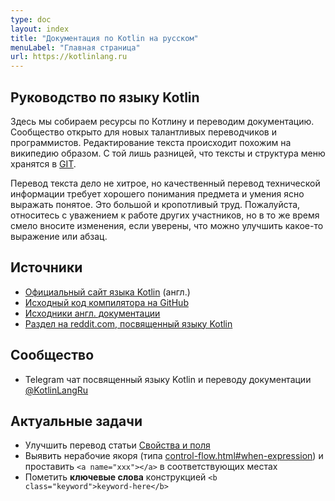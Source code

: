 ```yaml
---
type: doc
layout: index
title: "Документация по Kotlin на русском"
menuLabel: "Главная страница"
url: https://kotlinlang.ru
---
```



## Руководство по языку Kotlin

Здесь мы собираем ресурсы по Котлину и переводим документацию. Сообщество открыто для новых талантливых переводчиков и программистов. Редактирование текста происходит похожим на википедию образом. С той лишь разницей, что тексты и структура меню хранятся в [GIT](https://github.com/phplego/kotlin.su).

Перевод текста дело не хитрое, но качественный перевод технической информации требует хорошего понимания предмета и умения ясно выражать понятое. Это большой и кропотливый труд. Пожалуйста, относитесь с уважением к работе других участников, но в то же время смело вносите изменения, если уверены, что можно улучшить какое-то выражение или абзац.


## Источники

* [Официальный сайт языка Kotlin](https://kotlinlang.org) (англ.)
* [Исходный код компилятора на GitHub](https://github.com/JetBrains/kotlin)
* [Исходники англ. документации](https://github.com/JetBrains/kotlin-web-site/tree/master/pages/docs/reference)
* [Раздел на reddit.com, посвященный языку Kotlin](https://www.reddit.com/r/Kotlin)

## Сообщество
* Telegram чат посвященный языку Kotlin и переводу документации [@KotlinLangRu](https://t.me/KotlinLangRu)

## Актуальные задачи
* Улучшить перевод статьи [Свойства и поля](/docs/reference/properties.md)
* Выявить нерабочие якоря (типа [control-flow.html#when-expression](/docs/reference/control-flow.html#when-expression)) и проставить `<a name="xxx"></a>` в соответствующих местах
* Пометить <b class="keyword">ключевые слова</b> конструкцией `<b class="keyword">keyword-here</b>`
